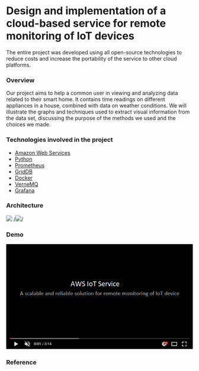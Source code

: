 # Design and implementation of a cloud-based service for remote monitoring of IoT devices

The entire project was developed using all open-source technologies to reduce costs and increase the portability of the service to other cloud platforms.

### Overview
Our project aims to help a common user in viewing and analyzing data related to their smart home. It contains time readings on different appliances in a house, combined with data on weather conditions. We will illustrate the graphs and techniques used to extract visual information from the data set, discussing the purpose of the methods we used and the choices we made.

### Technologies involved in the project
* [Amazon Web Services](https://aws.amazon.com/it/) 
* [Python](https://www.python.org/) 
* [Prometheus](https://prometheus.io/) 
* [GridDB](https://griddb.org/) 
* [Docker](https://www.docker.com/) 
* [VerneMQ](https://vernemq.com/) 
* [Grafana](https://grafana.com/)

### Architecture
![](name-of-giphy.gif)
/*<img src="img/1.PNG" data-canonical-src="img/1.PNG"/>*/

### Demo
[![Watch the video](images/8.png)](https://youtu.be/oPi94TkbZRQ)
### Reference
